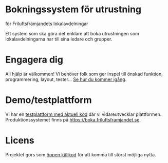 # Bokningssystem för utrustning
för Friluftsfrämjandets lokalavdelningar

Ett system som ska göra det enklare att boka utrustningen som lokalavdelningarna har till sina ledare och grupper.

# Engagera dig
All hjälp är välkommen! Vi behöver folk som ger inspel till önskad funktion, programmering, layout, tester...
[Se hur du kommer igång](CONTRIBUTING.md).

# Demo/testplattform
Vi har en [testplattform med aktuell kod](https://boka.tamm-tamm.de) där vi vidareutvecklar plattformen. Produktionssystemet finns på https://boka.friluftsframjandet.se.

# Licens
Projektet görs som [öppen källkod](LICENSE) för att komma till störst möjliga nytta.
